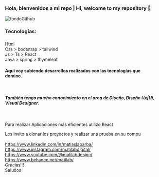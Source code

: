 ### Hola, bienvenidos a mi repo | Hi, welcome to my repository 👋

![fondoGithub](https://user-images.githubusercontent.com/81089218/206312961-04798610-bee6-4f82-863f-576faf147523.jpg)

<h3>Tecnologías:</h3>
<h3></h3>


Html </br>
Css > bootstrap > tailwind </br>
Js > Ts > React </br>
Java > spring > thymeleaf </br>

<h4>Aqui voy subiendo desarrollos realizados con las tecnologías que domino.</h4> </br>
<h5>También tengo mucho conocimiento en el area de Diseño, Diseño Ux|Ui, Visual Designer.</h5> </br>


Para realizar Aplicaciones más eficientes utilizo React


Los invito a clonar los proyectos y realizar una prueba en su compu </br> </br>
https://www.linkedin.com/in/matiaslabarba/ </br>
https://www.instagram.com/matilabdigital/ </br>
https://www.youtube.com/@matilabdesign/ </br>
https://www.behance.net/matilab/ </br>
Gracias!!! </br>
Saludos

